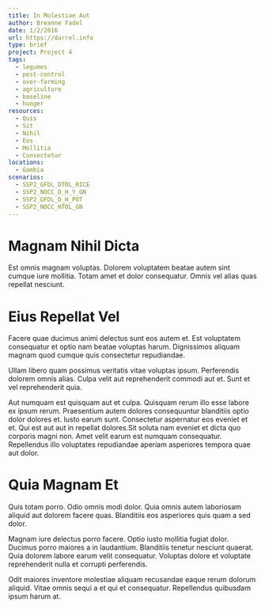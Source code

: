 ```yaml
---
title: In Molestiae Aut
author: Breanne Fadel
date: 1/2/2016
url: https://darrel.info
type: brief
project: Project 4
tags:
  - legumes
  - pest-control
  - over-farming
  - agriculture
  - baseline
  - hunger
resources:
  - Quis
  - Sit
  - Nihil
  - Eos
  - Mollitia
  - Consectetur
locations:
  - Gambia
scenarios:
  - SSP2_GFDL_DTOL_RICE
  - SSP2_NOCC_D_H_Y_GN
  - SSP2_GFDL_D_H_POT
  - SSP2_NOCC_HTOL_GN
---
```

# Magnam Nihil Dicta
Est omnis magnam voluptas. Dolorem voluptatem beatae autem sint cumque iure mollitia. Totam amet et dolor consequatur. Omnis vel alias quas repellat nesciunt.

# Eius Repellat Vel
Facere quae ducimus animi delectus sunt eos autem et. Est voluptatem consequatur et optio nam beatae voluptas harum. Dignissimos aliquam magnam quod cumque quis consectetur repudiandae.
 Ullam libero quam possimus veritatis vitae voluptas ipsum. Perferendis dolorem omnis alias. Culpa velit aut reprehenderit commodi aut et. Sunt et vel reprehenderit quia.
 Aut numquam est quisquam aut et culpa. Quisquam rerum illo esse labore ex ipsum rerum. Praesentium autem dolores consequuntur blanditiis optio dolor dolores et. Iusto earum sunt. Consectetur aspernatur eos eveniet et et. Qui est aut aut in repellat dolores.Sit soluta nam eveniet et dicta quo corporis magni non. Amet velit earum est numquam consequatur. Repellendus illo voluptates repudiandae aperiam asperiores tempora quae aut dolor.

# Quia Magnam Et
Quis totam porro. Odio omnis modi dolor. Quia omnis autem laboriosam aliquid aut dolorem facere quas. Blanditiis eos asperiores quis quam a sed dolor.
 Magnam iure delectus porro facere. Optio iusto mollitia fugiat dolor. Ducimus porro maiores a in laudantium. Blanditiis tenetur nesciunt quaerat. Quia dolorem labore earum velit consequatur. Voluptas dolore et voluptate reprehenderit nulla et corrupti perferendis.
 Odit maiores inventore molestiae aliquam recusandae eaque rerum dolorum aliquid. Vitae omnis sequi a et qui et consequatur. Repellendus quibusdam ipsum harum at.
